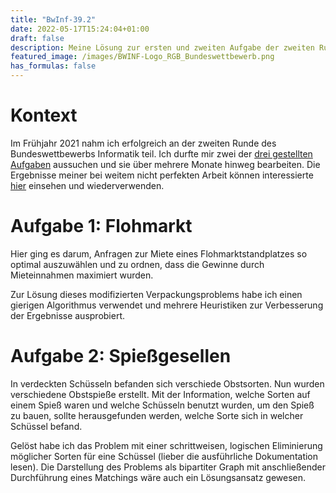 ```yaml
---
title: "BwInf-39.2"
date: 2022-05-17T15:24:04+01:00
draft: false
description: Meine Lösung zur ersten und zweiten Aufgabe der zweiten Runde des BwInf
featured_image: /images/BWINF-Logo_RGB_Bundeswettbewerb.png
has_formulas: false 
---
```

# Kontext
Im Frühjahr 2021 nahm ich erfolgreich an der zweiten Runde des Bundeswettbewerbs Informatik teil. Ich durfte mir zwei der [drei gestellten Aufgaben](https://bwinf.de/fileadmin/bundeswettbewerb/39/aufgaben392.pdf) aussuchen und sie über mehrere Monate hinweg bearbeiten. Die Ergebnisse meiner bei weitem nicht perfekten Arbeit können interessierte [hier](https://github.com/elimatao/BwInf-39.2) einsehen und wiederverwenden.

# Aufgabe 1: Flohmarkt
Hier ging es darum, Anfragen zur Miete eines Flohmarktstandplatzes so optimal auszuwählen und zu ordnen, dass die Gewinne durch Mieteinnahmen maximiert wurden.

Zur Lösung dieses modifizierten Verpackungsproblems habe ich einen gierigen Algorithmus verwendet und mehrere Heuristiken zur Verbesserung der Ergebnisse ausprobiert.

# Aufgabe 2: Spießgesellen
In verdeckten Schüsseln befanden sich verschiede Obstsorten. Nun wurden verschiedene Obstspieße erstellt. Mit der Information, welche Sorten auf einem Spieß waren und welche Schüsseln benutzt wurden, um den Spieß zu bauen, sollte herausgefunden werden, welche Sorte sich in welcher Schüssel befand.

Gelöst habe ich das Problem mit einer schrittweisen, logischen Eliminierung möglicher Sorten für eine Schüssel (lieber die ausführliche Dokumentation lesen). Die Darstellung des Problems als bipartiter Graph mit anschließender Durchführung eines Matchings wäre auch ein Lösungsansatz gewesen. 